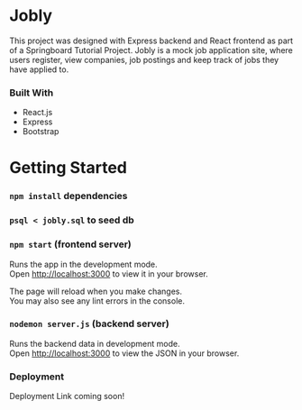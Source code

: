 # Jobly
This project was designed with Express backend and React frontend as part of a Springboard Tutorial Project.
Jobly is a mock job application site, where users register, view companies, job postings and keep track of jobs they have applied to. 

### Built With
* React.js
* Express
* Bootstrap

# Getting Started
### `npm install` dependencies

### `psql < jobly.sql` to seed db

### `npm start` (frontend server)
Runs the app in the development mode.\
Open [http://localhost:3000](http://localhost:3000) to view it in your browser.

The page will reload when you make changes.\
You may also see any lint errors in the console.

### `nodemon server.js` (backend server)
Runs the backend data in development mode.\
Open [http://localhost:3000](http://localhost:3000) to view the JSON in your browser.

### Deployment
Deployment Link coming soon!

